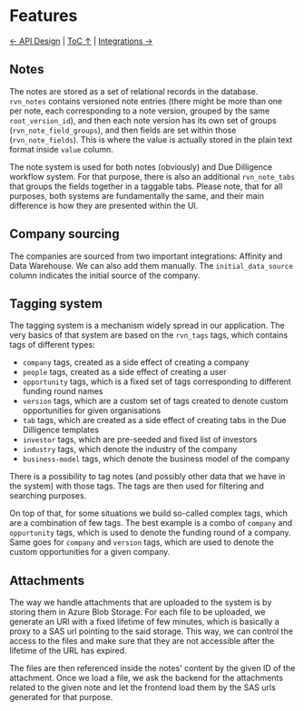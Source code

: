 Features
================

[← API Design](ApiDesign.md) | [ToC ↑](../README.md) | [Integrations →](Integrations.md)


## Notes

The notes are stored as a set of relational records in the database. `rvn_notes` contains versioned note entries (there might be more than one per note, each corresponding to a note version, grouped by the same `root_version_id`), and then each note version has its own set of groups (`rvn_note_field_groups`), and then fields are set within those (`rvn_note_fields`). This is where the value is actually stored in the plain text format inside `value` column.

The note system is used for both notes (obviously) and Due Dilligence workflow system. For that purpose, there is also an additional `rvn_note_tabs` that groups the fields together in a taggable tabs. Please note, that for all purposes, both systems are fundamentally the same, and their main difference is how they are presented within the UI.

## Company sourcing

The companies are sourced from two important integrations: Affinity and Data Warehouse. We can also add them manually. The `initial_data_source` column indicates the initial source of the company.

## Tagging system

The tagging system is a mechanism widely spread in our application. The very basics of that system are based on the `rvn_tags` tags, which contains tags of different types:
* `company` tags, created as a side effect of creating a company
* `people` tags, created as a side effect of creating a user
* `opportunity` tags, which is a fixed set of tags corresponding to different funding round names
* `version` tags, which are a custom set of tags created to denote custom opportunities for given organisations
* `tab` tags, which are created as a side effect of creating tabs in the Due Dilligence templates
* `investor` tags, which are pre-seeded and fixed list of investors
* `industry` tags, which denote the industry of the company
* `business-model` tags, which denote the business model of the company

There is a possibility to tag notes (and possibly other data that we have in the system) with those tags. The tags are then used for filtering and searching purposes.

On top of that, for some situations we build so-called complex tags, which are a combination of few tags. The best example is a combo of `company` and `oppurtunity` tags, which is used to denote the funding round of a company. Same goes for `company` and `version` tags, which are used to denote the custom opportunities for a given company.

## Attachments

The way we handle attachments that are uploaded to the system is by storing them in Azure Blob Storage. For each file to be uploaded, we generate an URl with a fixed lifetime of few minutes, which is basically a proxy to a SAS url pointing to the said storage. This way, we can control the access to the files and make sure that they are not accessible after the lifetime of the URL has expired.

The files are then referenced inside the notes' content by the given ID of the attachment. Once we load a file, we ask the backend for the attachments related to the given note and let the frontend load them by the SAS urls generated for that purpose.
